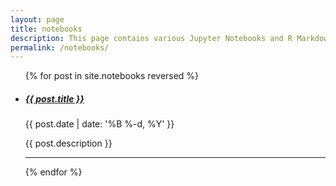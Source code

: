 ```yaml
---
layout: page
title: notebooks
description: This page contains various Jupyter Notebooks and R Markdown HTML files created for use in data science projects. 
permalink: /notebooks/
---
```


<ul class="post-list">
    {% for post in site.notebooks reversed %}
      <li>
        <h5><a class="post-title" href="{{ post.url | prepend: site.baseurl }}">{{ post.title }}</a></h5>
        <p class="post-meta">{{ post.date | date: '%B %-d, %Y' }}</p>
        <p>{{ post.description }}</p>
        <hr/>
      </li>
    {% endfor %}
</ul>
